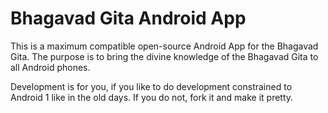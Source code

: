 # Bhagavad Gita Android App

This is a maximum compatible open-source Android App for the Bhagavad Gita.
The purpose is to bring the divine knowledge of the Bhagavad Gita to
all Android phones.

Development is for you, if you like to do development constrained to Android 1
like in the old days.
If you do not, fork it and make it pretty.

